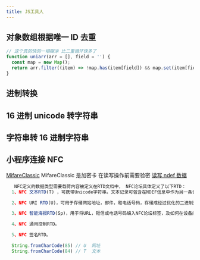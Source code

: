 ```yaml
---
title: JS工具人
---
```


## 对象数组根据唯一 ID 去重

```js
// 这个真的快的一塌糊涂 比二重循环快多了
function uniarr(arr = [], field = '') {
  const map = new Map();
  return arr.filter((item) => !map.has(item[field]) && map.set(item[field], 0));
}
```

## 进制转换

## 16 进制 unicode 转字符串

## 字符串转 16 进制字符串

## 小程序连接 NFC

[MifareClassic](https://developers.weixin.qq.com/miniprogram/dev/api/device/nfc/MifareClassic.html) MifareClassic 是加密卡 在读写操作前需要验密
[读写 ndef 数据](https://developers.weixin.qq.com/community/develop/article/doc/00082863aecb98f2778b24a4755c13)

```js
   NFC定义的数据类型需要载荷内容被定义在RTD文档中， NFC论坛具体定义了以下RTD：
  1、NFC 文本RTD(T) ，可携带Unicode字符串。文本记录可包含在NDEF信息中作为另一条记录的描述文本。

  2、NFC URI RTD(U)，可用于存储网站地址，邮件，和电话号码，存储成经过优化的二进制形式

  3、NFC 智能海报RTD(Sp)，用于将URL，短信或电话号码编入NFC论坛标签，及如何在设备间传递这些信息。

  4、NFC 通用控制RTD。

  5、NFC 签名RTD。

  String.fromCharCode(85) // U  网址
  String.fromCharCode(84) // T  文本

```
